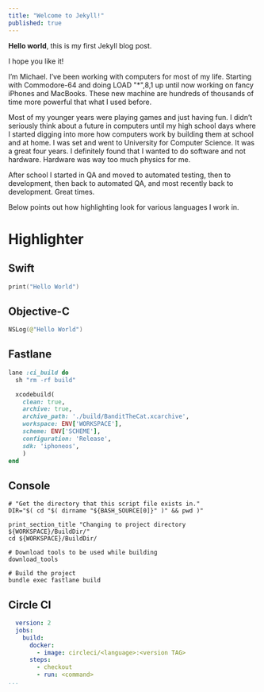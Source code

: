 ```yaml
---
title: "Welcome to Jekyll!"
published: true
---
```


**Hello world**, this is my first Jekyll blog post.

I hope you like it!

I’m Michael. I’ve been working with computers for most of my life. Starting with Commodore-64 and doing LOAD "*",8,1 up until now working on fancy iPhones and MacBooks. These new machine are hundreds of thousands of time more powerful that what I used before.

Most of my younger years were playing games and just having fun. I didn’t seriously think about a future in computers until my high school days where I started digging into more how computers work by building them at school and at home. I was set and went to University for Computer Science. It was a great four years. I definitely found that I wanted to do software and not hardware. Hardware was way too much physics for me.

After school I started in QA and moved to automated testing, then to development, then back to automated QA, and most recently back to development. Great times.

Below points out how highlighting look for various languages I work in.

# Highlighter

## Swift
```swift
print("Hello World")
```

## Objective-C
```swift
NSLog(@"Hello World")
```

## Fastlane
```ruby
lane :ci_build do
  sh "rm -rf build"

  xcodebuild(
    clean: true,
    archive: true,
    archive_path: './build/BanditTheCat.xcarchive',
    workspace: ENV['WORKSPACE'],
    scheme: ENV['SCHEME'],
    configuration: 'Release',
    sdk: 'iphoneos',
    )
end
```

## Console
```
# "Get the directory that this script file exists in."
DIR="$( cd "$( dirname "${BASH_SOURCE[0]}" )" && pwd )"

print_section_title "Changing to project directory ${WORKSPACE}/BuildDir/"
cd ${WORKSPACE}/BuildDir/

# Download tools to be used while building
download_tools

# Build the project
bundle exec fastlane build
```
## Circle CI
```yaml
  version: 2
  jobs:
    build:
      docker:
        - image: circleci/<language>:<version TAG>
      steps:
        - checkout
        - run: <command>
...
```
